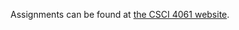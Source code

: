 Assignments can be found at [the CSCI 4061 website](http://www-users.cselabs.umn.edu/classes/Spring-2013/csci4061/).